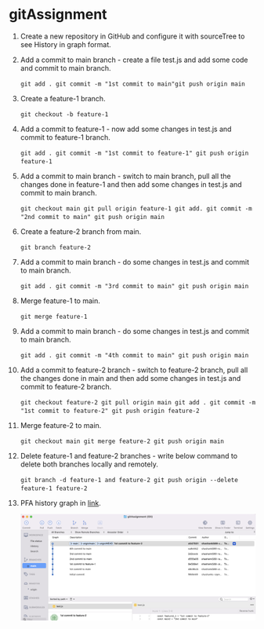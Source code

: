# gitAssignment

1. Create a new repository in GitHub and configure it with sourceTree to see History in graph format.
2. Add a commit to main branch - create a file test.js and add some code and commit to main branch.

   `git add . git commit -m "1st commit to main"git push origin main`
3. Create a feature-1 branch.

   `git checkout -b feature-1`
4. Add a commit to feature-1 - now add some changes in test.js and commit to feature-1 branch.

   `git add . git commit -m "1st commit to feature-1" git push origin feature-1`
5. Add a commit to main branch - switch to main branch, pull all the changes done in feature-1 and then add some changes in test.js and commit to main branch.

   `git checkout main git pull origin feature-1 git add. git commit -m "2nd commit to main" git push origin main`
6. Create a feature-2 branch from main.

   `git branch feature-2`
7. Add a commit to main branch - do some changes in test.js and commit to main branch.

   `git add . git commit -m "3rd commit to main" git push origin main`
8. Merge feature-1 to main.

   `git merge feature-1`
9. Add a commit to main branch - do some changes in test.js and commit to main branch.

   `git add . git commit -m "4th commit to main" git push origin main`
10. Add a commit to feature-2 branch - switch to feature-2 branch, pull all the changes done in main and then add some changes in test.js and commit to feature-2 branch.

    `git checkout feature-2 git pull origin main git add . git commit -m "1st commit to feature-2" git push origin feature-2`
11. Merge feature-2 to main.

    `git checkout main git merge feature-2 git push origin main`
12. Delete feature-1 and feature-2 branches - write below command to delete both branches locally and remotely.

    `git branch -d feature-1 and feature-2 git push origin --delete feature-1 feature-2`
13. PFA history graph in [link](https://github.com/shashanks-sigmoid/gitAssignment/tree/main/image/README).

    ![1676072223464](image/README/1676072223464.png "History Graph")
